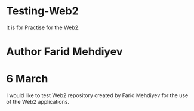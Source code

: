 # Testing-Web2

It is for Practise for the Web2.


# Author Farid Mehdiyev

# 6 March

I would like to test Web2 repository created by Farid Mehdiyev for the use of the Web2 applications.
